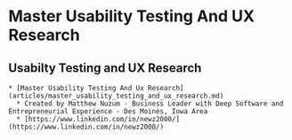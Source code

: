 # Master Usability Testing And UX Research

## Usabilty Testing and UX Research

    * [Master Usability Testing And Ux Research](articles/master_usability_testing_and_ux_research.md)
      * Created by Matthew Nuzum - Business Leader with Deep Software and Entrepreneurial Experience - Des Moines, Iowa Area
      * [https://www.linkedin.com/in/newz2000/](https://www.linkedin.com/in/newz2000/)

